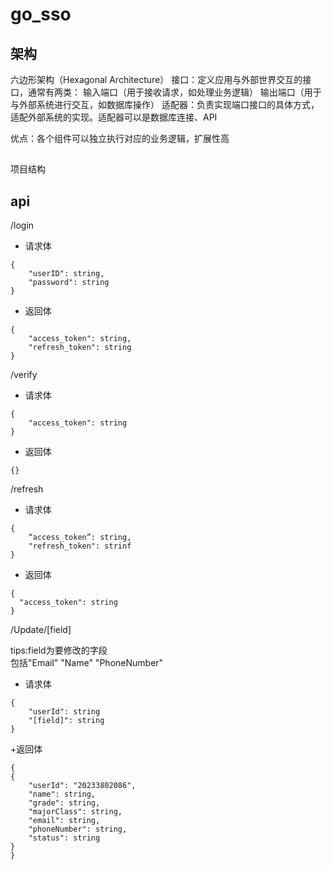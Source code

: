# go_sso
## 架构
六边形架构（Hexagonal Architecture）
接口：定义应用与外部世界交互的接口，通常有两类：
输入端口（用于接收请求，如处理业务逻辑） 输出端口（用于与外部系统进行交互，如数据库操作）
适配器：负责实现端口接口的具体方式，适配外部系统的实现。适配器可以是数据库连接、API

优点：各个组件可以独立执行对应的业务逻辑，扩展性高

##
项目结构


## api
/login 
+ 请求体
```
{
    "userID": string,
    "password": string
}
```
+ 返回体
```
{
    "access_token": string,
    "refresh_token": string
}
```

/verify
+ 请求体
```
{
    "access_token": string
}
```
+ 返回体
```
{}
```

/refresh
+ 请求体
```
{
    “access_token”: string,
    "refresh_token": strinf
}
```
+ 返回体
```
{
  "access_token": string
}
```
/Update/[field]  

tips:field为要修改的字段  
包括"Email" "Name" "PhoneNumber"

+ 请求体
```
{
    "userId": string
    "[field]": string
}
```
+返回体
```
{
{
    "userId": "20233802086",
    "name": string,
    "grade": string,
    "majorClass": string,
    "email": string,
    "phoneNumber": string,
    "status": string
}
}
```
  
  